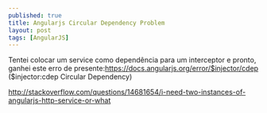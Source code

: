 ```yaml
---
published: true
title: Angularjs Circular Dependency Problem
layout: post
tags: [AngularJS]
---
```

Tentei colocar um service como dependência para um interceptor e pronto, ganhei este erro de presente:<https://docs.angularjs.org/error/$injector/cdep> ($injector:cdep
Circular Dependency)


<http://stackoverflow.com/questions/14681654/i-need-two-instances-of-angularjs-http-service-or-what>